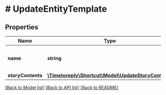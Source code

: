 # # UpdateEntityTemplate

## Properties

Name | Type | Description | Notes
------------ | ------------- | ------------- | -------------
**name** | **string** | The updated template name. | [optional]
**storyContents** | [**\Timetoreply\Shortcut\Model\UpdateStoryContents**](UpdateStoryContents.md) |  | [optional]

[[Back to Model list]](../../README.md#models) [[Back to API list]](../../README.md#endpoints) [[Back to README]](../../README.md)
